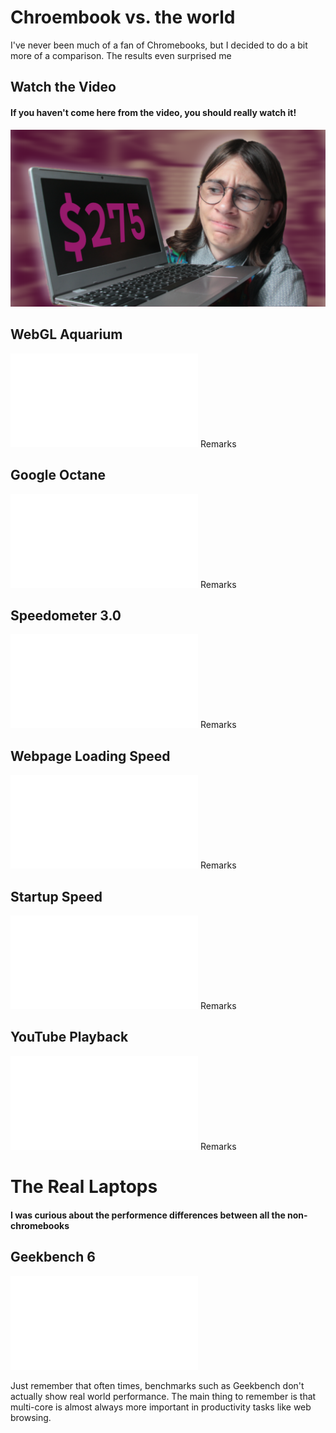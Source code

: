 # Chroembook vs. the world
I've never been much of a fan of Chromebooks, but I decided to do a bit more of a comparison. The results even surprised me

## Watch the Video

#### If you haven't come here from the video, you should really watch it!

[![Video Link](./images/chromebook/thumbnail.png)](https://www.youtube.com/watch?v=YOUTUBE_VIDEO_ID_HERE)

## WebGL Aquarium
![Benchmark title](./images/chromebook/webgl.pdf)
Remarks 

## Google Octane
![Benchmark title](./images/chromebook/octane.pdf)
Remarks 

## Speedometer 3.0
![Benchmark title](./images/chromebook/speedometer.pdf)
Remarks 

## Webpage Loading Speed
![Benchmark title](./images/chromebook/webpage.pdf)
Remarks 

## Startup Speed
![Benchmark title](./images/chromebook/startup.pdf)
Remarks 

## YouTube Playback
![Benchmark title](./images/chromebook/tube.pdf)
Remarks 

# The Real Laptops
#### I was curious about the performence differences between all the non-chromebooks
## Geekbench 6
![Benchmark title](./images/chromebook/geekbench.pdf)

Just remember that often times, benchmarks such as Geekbench don't actually show real world performance. The main thing to remember is that multi-core is almost always more important in productivity tasks like web browsing. 